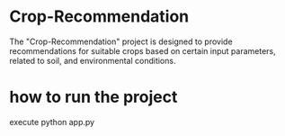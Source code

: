 # Crop-Recommendation

The "Crop-Recommendation" project is designed to provide recommendations for suitable crops based on certain input parameters, related to soil, and environmental conditions.

# how to run the project

execute python app.py
